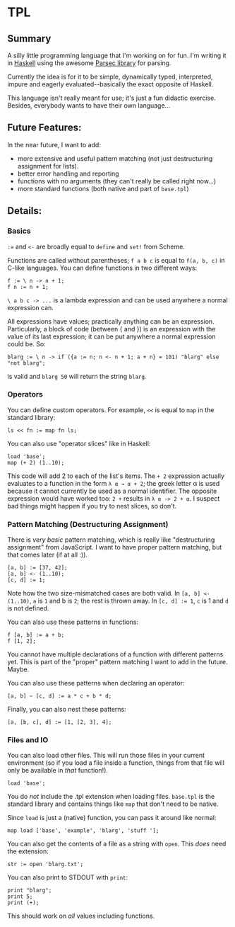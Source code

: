 TPL
===

## Summary 

A silly little programming language that I'm working on for fun. I'm writing it in [Haskell](http://www.haskell.org) using the awesome [Parsec library](http://www.haskell.org/haskellwiki/Parsec) for parsing.

Currently the idea is for it to be simple, dynamically typed, interpreted, impure and eagerly evaluated--basically the exact opposite of Haskell.

This language isn't really meant for use; it's just a fun didactic exercise. Besides, everybody wants to have their own language...

## Future Features:

In the near future, I want to add:
  
  - more extensive and useful pattern matching (not just destructuring assignment for lists).
  - better error handling and reporting
  - functions with no arguments (they can't really be called right now...)
  - more standard functions (both native and part of `base.tpl`)


## Details:

### Basics

`:=` and `<-` are broadly equal to `define` and `set!` from Scheme.

Functions are called without parentheses; `f a b c` is equal to `f(a, b, c)` in C-like languages. You can define functions in two different ways:

    f := \ n -> n + 1;
    f n := n + 1;

`\ a b c -> ...` is a lambda expression and can be used anywhere a normal expression can.

All expressions have values; practically anything can be an expression. Particularly, a block of code (between { and }) is an expression with the value of its last expression; it can be put anywhere a normal expression could be. So:

    blarg := \ n -> if ({a := n; n <- n + 1; a + n} = 101) "blarg" else "not blarg";

is valid and `blarg 50` will return the string `blarg`.

### Operators

You can define custom operators. For example, `<<` is equal to `map` in the standard library:

    ls << fn := map fn ls;

You can also use "operator slices" like in Haskell:
   
    load 'base';
    map (+ 2) (1..10);

This code will add 2 to each of the list's items. The `+ 2` expression actually evaluates to a function in the form `λ α → α + 2`; the greek letter α is used because it cannot currently be used as a normal identifier. The opposite expression would have worked too: `2 +` results in `λ α -> 2 + α`. I suspect bad things might happen if you try to nest slices, so don't.

### Pattern Matching (Destructuring Assignment)

There is *very basic* pattern matching, which is really like "destructuring assignment" from JavaScript. I want to have proper pattern matching, but that comes later (if at all :)).

    [a, b] := [37, 42];
    [a, b] <- (1..10);
    [c, d] := 1;

Note how the two size-mismatched cases are both valid. In `[a, b] <- (1..10)`, `a` is `1` and b is `2`; the rest is thrown away. In `[c, d] := 1`, `c` is 1 and `d` is not defined.

You can also use these patterns in functions:

    f [a, b] := a + b;
    f [1, 2];

You cannot have multiple declarations of a function with different patterns yet. This is part of the "proper" pattern matching I want to add in the future. Maybe.

You can also use these patterns when declaring an operator:

    [a, b] ~ [c, d] := a * c + b * d;

Finally, you can also nest these patterns:

    [a, [b, c], d] := [1, [2, 3], 4];

### Files and IO

You can also load other files. This will run those files in your current environment (so if you load a file inside a function, things from that file will only be available in *that* function!).

    load 'base';

You do *not* include the .tpl extension when loading files. `base.tpl` is the standard library and contains things like `map` that don't need to be native.

Since `load` is just a (native) function, you can pass it around like normal:

    map load ['base', 'example', 'blarg', 'stuff '];

You can also get the contents of a file as a string with `open`. This *does* need the extension:

    str := open 'blarg.txt';

You can also print to STDOUT with `print`:

    print "blarg";
    print 5;
    print (+);

This should work on *all* values including functions.
